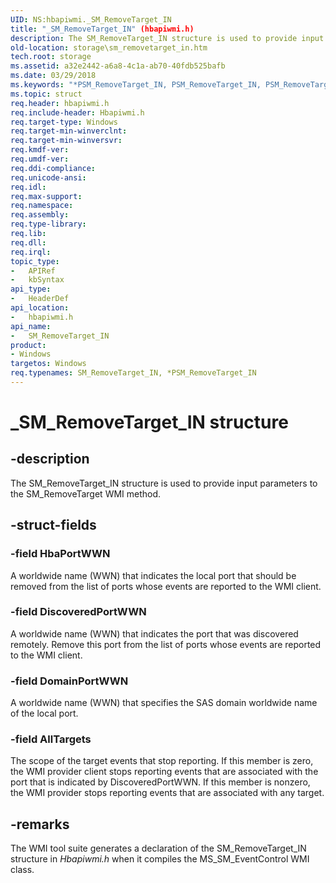```yaml
---
UID: NS:hbapiwmi._SM_RemoveTarget_IN
title: "_SM_RemoveTarget_IN" (hbapiwmi.h)
description: The SM_RemoveTarget_IN structure is used to provide input parameters to the SM_RemoveTarget WMI method.
old-location: storage\sm_removetarget_in.htm
tech.root: storage
ms.assetid: a32e2442-a6a8-4c1a-ab70-40fdb525bafb
ms.date: 03/29/2018
ms.keywords: "*PSM_RemoveTarget_IN, PSM_RemoveTarget_IN, PSM_RemoveTarget_IN structure pointer [Storage Devices], SM_RemoveTarget_IN, SM_RemoveTarget_IN structure [Storage Devices], _SM_RemoveTarget_IN, hbapiwmi/PSM_RemoveTarget_IN, hbapiwmi/SM_RemoveTarget_IN, storage.sm_removetarget_in, structs-Fibre_6efe773b-e240-40d4-bcf6-c6d141061ac3.xml"
ms.topic: struct
req.header: hbapiwmi.h
req.include-header: Hbapiwmi.h
req.target-type: Windows
req.target-min-winverclnt: 
req.target-min-winversvr: 
req.kmdf-ver: 
req.umdf-ver: 
req.ddi-compliance: 
req.unicode-ansi: 
req.idl: 
req.max-support: 
req.namespace: 
req.assembly: 
req.type-library: 
req.lib: 
req.dll: 
req.irql: 
topic_type:
-	APIRef
-	kbSyntax
api_type:
-	HeaderDef
api_location:
-	hbapiwmi.h
api_name:
-	SM_RemoveTarget_IN
product:
- Windows
targetos: Windows
req.typenames: SM_RemoveTarget_IN, *PSM_RemoveTarget_IN
---
```


# _SM_RemoveTarget_IN structure


## -description


The SM_RemoveTarget_IN structure is used to provide input parameters to the SM_RemoveTarget WMI method.


## -struct-fields




### -field HbaPortWWN

A worldwide name (WWN) that indicates the local port that should be removed from the list of ports whose events are reported to the WMI client.


### -field DiscoveredPortWWN

A worldwide name (WWN) that indicates the port that was discovered remotely. Remove this port from the list of ports whose events are reported to the WMI client.


### -field DomainPortWWN

A worldwide name (WWN) that specifies the SAS domain worldwide name of the local port.


### -field AllTargets

The scope of the target events that stop reporting. If this member is zero, the WMI provider client stops reporting events that are associated with the port that is indicated by DiscoveredPortWWN. If this member is nonzero, the WMI provider stops reporting events that are associated with any target.


## -remarks



The WMI tool suite generates a declaration of the SM_RemoveTarget_IN structure in <i>Hbapiwmi.h</i> when it compiles the MS_SM_EventControl WMI class.



